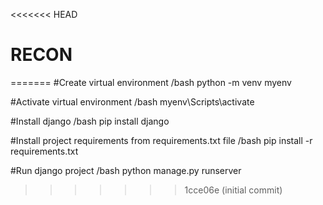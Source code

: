 <<<<<<< HEAD
# RECON
=======
#Create virtual environment
/bash
python -m venv myenv


#Activate virtual environment
/bash
myenv\Scripts\activate


#Install django
/bash
pip install django

#Install project requirements from requirements.txt file
/bash
pip install -r requirements.txt

#Run django project
/bash
python manage.py runserver
>>>>>>> 1cce06e (initial commit)
